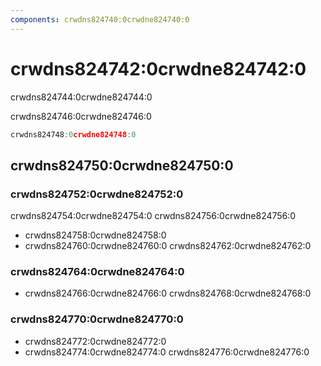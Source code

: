 ```yaml
---
components: crwdns824740:0crwdne824740:0
---
```

# crwdns824742:0crwdne824742:0

<p class="description">crwdns824744:0crwdne824744:0</p>

crwdns824746:0crwdne824746:0

```jsx
crwdns824748:0crwdne824748:0
```

## crwdns824750:0crwdne824750:0

### crwdns824752:0crwdne824752:0

crwdns824754:0crwdne824754:0 crwdns824756:0crwdne824756:0

- crwdns824758:0crwdne824758:0
- crwdns824760:0crwdne824760:0 crwdns824762:0crwdne824762:0

### crwdns824764:0crwdne824764:0

- crwdns824766:0crwdne824766:0 crwdns824768:0crwdne824768:0

### crwdns824770:0crwdne824770:0

- crwdns824772:0crwdne824772:0
- crwdns824774:0crwdne824774:0 crwdns824776:0crwdne824776:0